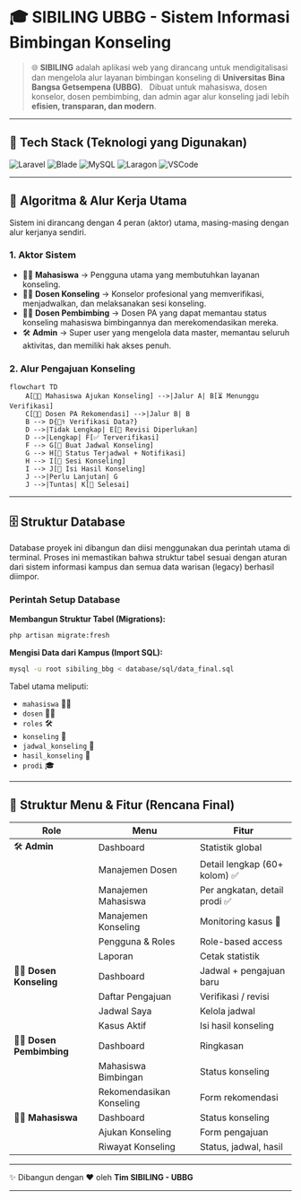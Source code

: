  # 🎓 SIBILING UBBG - Sistem Informasi Bimbingan Konseling

> 🌐 **SIBILING** adalah aplikasi web yang dirancang untuk mendigitalisasi dan mengelola alur layanan bimbingan konseling di **Universitas Bina Bangsa Getsempena (UBBG)**.  
> Dibuat untuk mahasiswa, dosen konselor, dosen pembimbing, dan admin agar alur konseling jadi lebih **efisien, transparan, dan modern**.

---

## 🚀 Tech Stack (Teknologi yang Digunakan)
![Laravel](https://img.shields.io/badge/Laravel-11-red?style=for-the-badge&logo=laravel)
![Blade](https://img.shields.io/badge/Frontend-Blade%20%2B%20Tailwind%20%2B%20Alpine-blue?style=for-the-badge&logo=tailwindcss)
![MySQL](https://img.shields.io/badge/Database-MySQL-orange?style=for-the-badge&logo=mysql)
![Laragon](https://img.shields.io/badge/Local-Laragon-green?style=for-the-badge)
![VSCode](https://img.shields.io/badge/Editor-VSCode-blue?style=for-the-badge&logo=visualstudiocode)

---

## 🧩 Algoritma & Alur Kerja Utama
Sistem ini dirancang dengan 4 peran (aktor) utama, masing-masing dengan alur kerjanya sendiri.

### 1. Aktor Sistem
- 🧑‍🎓 **Mahasiswa** → Pengguna utama yang membutuhkan layanan konseling.
- 👩‍⚕️ **Dosen Konseling** → Konselor profesional yang memverifikasi, menjadwalkan, dan melaksanakan sesi konseling.
- 👨‍🏫 **Dosen Pembimbing** → Dosen PA yang dapat memantau status konseling mahasiswa bimbingannya dan merekomendasikan mereka.
- 🛠️ **Admin** → Super user yang mengelola data master, memantau seluruh aktivitas, dan memiliki hak akses penuh.

### 2. Alur Pengajuan Konseling

```mermaid
flowchart TD
    A[🧑‍🎓 Mahasiswa Ajukan Konseling] -->|Jalur A| B[⏳ Menunggu Verifikasi]
    C[👨‍🏫 Dosen PA Rekomendasi] -->|Jalur B| B
    B --> D{👩‍⚕️ Verifikasi Data?}
    D -->|Tidak Lengkap| E[🔁 Revisi Diperlukan]
    D -->|Lengkap| F[✅ Terverifikasi]
    F --> G[📅 Buat Jadwal Konseling]
    G --> H[📌 Status Terjadwal + Notifikasi]
    H --> I[💬 Sesi Konseling]
    I --> J[📝 Isi Hasil Konseling]
    J -->|Perlu Lanjutan| G
    J -->|Tuntas| K[🏁 Selesai]
```

---

## 🗄️ Struktur Database
Database proyek ini dibangun dan diisi menggunakan dua perintah utama di terminal. Proses ini memastikan bahwa struktur tabel sesuai dengan aturan dari sistem informasi kampus dan semua data warisan (legacy) berhasil diimpor.

### Perintah Setup Database
**Membangun Struktur Tabel (Migrations):**
```bash
php artisan migrate:fresh
```

**Mengisi Data dari Kampus (Import SQL):**
```bash
mysql -u root sibiling_bbg < database/sql/data_final.sql
```

Tabel utama meliputi:  
- `mahasiswa` 🧑‍🎓  
- `dosen` 👨‍🏫  
- `roles` 🛠️  
- `konseling` 📑  
- `jadwal_konseling` 📅  
- `hasil_konseling` 📝  
- `prodi` 🎓  

---

## 📑 Struktur Menu & Fitur (Rencana Final)

| Role | Menu | Fitur |
|------|------|-------|
| 🛠️ **Admin** | Dashboard | Statistik global |
| | Manajemen Dosen | Detail lengkap (60+ kolom) ✅ |
| | Manajemen Mahasiswa | Per angkatan, detail prodi ✅ |
| | Manajemen Konseling | Monitoring kasus 🚧 |
| | Pengguna & Roles | Role-based access |
| | Laporan | Cetak statistik |
| 👩‍⚕️ **Dosen Konseling** | Dashboard | Jadwal + pengajuan baru |
| | Daftar Pengajuan | Verifikasi / revisi |
| | Jadwal Saya | Kelola jadwal |
| | Kasus Aktif | Isi hasil konseling |
| 👨‍🏫 **Dosen Pembimbing** | Dashboard | Ringkasan |
| | Mahasiswa Bimbingan | Status konseling |
| | Rekomendasikan Konseling | Form rekomendasi |
| 🧑‍🎓 **Mahasiswa** | Dashboard | Status konseling |
| | Ajukan Konseling | Form pengajuan |
| | Riwayat Konseling | Status, jadwal, hasil |

---

✨ Dibangun dengan ❤️ oleh **Tim SIBILING - UBBG**

---
